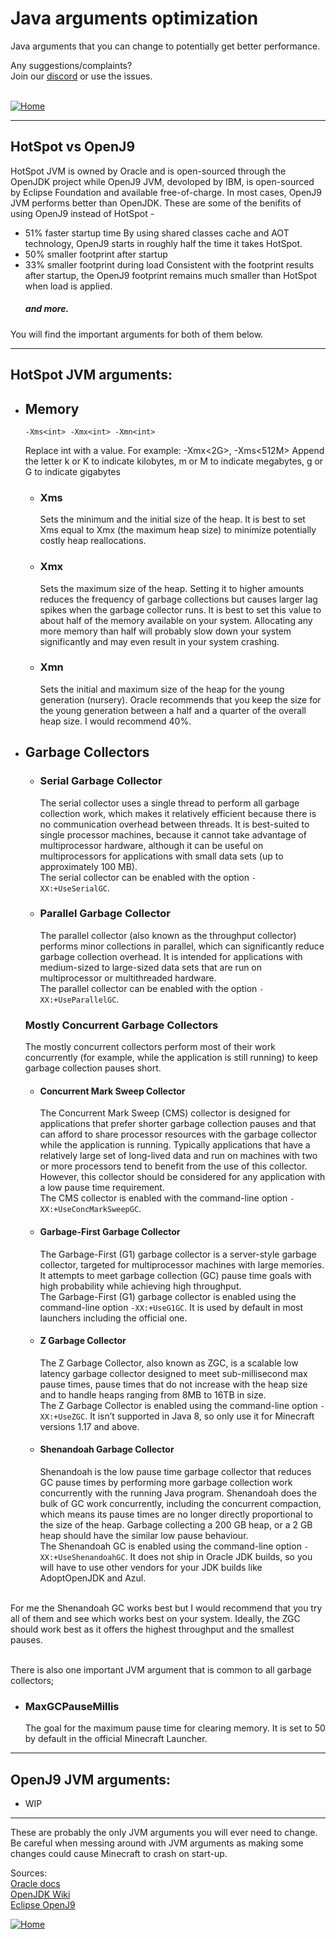 # Java arguments optimization
Java arguments that you can change to potentially get better performance.

Any suggestions/complaints?<br>
Join our [discord](https://discord.gg/8nzHYhVUQS) or use the issues.<br><br>

[![Home](https://i.imgur.com/zGuelkW.png)](/README.md)

<hr>

## HotSpot vs OpenJ9
HotSpot JVM is owned by Oracle and is open-sourced through the OpenJDK project while OpenJ9 JVM, devoloped by IBM, is open-sourced by Eclipse Foundation and available free-of-charge. In most cases, OpenJ9 JVM performs better than OpenJDK. These are some of the benifits of using OpenJ9 instead of HotSpot -
- 51% faster startup time
    By using shared classes cache and AOT technology, OpenJ9 starts in roughly half the time it takes HotSpot.
- 50% smaller footprint after startup
- 33% smaller footprint during load
    Consistent with the footprint results after startup, the OpenJ9 footprint remains much smaller than HotSpot when load is applied.
    ##### and more. 
You will find the important arguments for both of them below.  

<hr>

## HotSpot JVM arguments:
- ## Memory

    ``` -Xms<int> -Xmx<int> -Xmn<int> ```

    Replace int with a value. For example: -Xmx<2G>, -Xms<512M>
    Append the letter k or K to indicate kilobytes, m or M to indicate megabytes, g or G to indicate gigabytes

    - ### Xms
        Sets the minimum and the initial size of the heap. It is best to set Xms equal to Xmx (the maximum heap size) to minimize potentially costly heap reallocations.

    - ### Xmx
        Sets the maximum size of the heap. Setting it to higher amounts reduces the frequency of garbage collections but causes larger lag spikes when the garbage collector runs. It is best to set this value to about half of the memory available on your system. Allocating any more memory than half will probably slow down your system significantly and may even result in your system crashing.

    - ### Xmn
        Sets the initial and maximum size of the heap for the young generation (nursery). Oracle recommends that you keep the size for the young generation between a half and a quarter of the overall heap size. I would recommend 40%.


- ## Garbage Collectors

    - ### Serial Garbage Collector
        The serial collector uses a single thread to perform all garbage collection work, which makes it relatively efficient because there is no communication overhead between threads. It is best-suited to single processor machines, because it cannot take advantage of multiprocessor hardware, although it can be useful on multiprocessors for applications with small data sets (up to approximately 100 MB). 
        <br> The serial collector can be enabled with the option ```-XX:+UseSerialGC```.

    - ### Parallel Garbage Collector
        The parallel collector (also known as the throughput collector) performs minor collections in parallel, which can significantly reduce garbage collection overhead. It is intended for applications with medium-sized to large-sized data sets that are run on multiprocessor or multithreaded hardware. 
        <br> The parallel collector can be enabled with the option ```-XX:+UseParallelGC```.

    ### Mostly Concurrent Garbage Collectors
    The mostly concurrent collectors perform most of their work concurrently (for example, while the application is still running) to keep garbage collection pauses short.

    - #### Concurrent Mark Sweep Collector
        The Concurrent Mark Sweep (CMS) collector is designed for applications that prefer shorter garbage collection pauses and that can afford to share processor resources with the garbage collector while the application is running. Typically applications that have a relatively large set of long-lived data and run on machines with two or more processors tend to benefit from the use of this collector. However, this collector should be considered for any application with a low pause time requirement. 
        <br> The CMS collector is enabled with the command-line option ```-XX:+UseConcMarkSweepGC```.

    - #### Garbage-First Garbage Collector
        The Garbage-First (G1) garbage collector is a server-style garbage collector, targeted for multiprocessor machines with large memories. It attempts to meet garbage collection (GC) pause time goals with high probability while achieving high throughput.
        <br> The Garbage-First (G1) garbage collector is enabled using the command-line option ```-XX:+UseG1GC```. It is used by default in most launchers including the official one.

    - #### Z Garbage Collector
        The Z Garbage Collector, also known as ZGC, is a scalable low latency garbage collector designed to meet sub-millisecond max pause times, pause times that do not increase with the heap size and to handle heaps ranging from 8MB to 16TB in size.
        <br> The Z Garbage Collector is enabled using the command-line option ```-XX:+UseZGC```. It isn’t supported in Java 8, so only use it for Minecraft versions 1.17 and above.

    - #### Shenandoah Garbage Collector
        Shenandoah is the low pause time garbage collector that reduces GC pause times by performing more garbage collection work concurrently with the running Java program. Shenandoah does the bulk of GC work concurrently, including the concurrent compaction, which means its pause times are no longer directly proportional to the size of the heap. Garbage collecting a 200 GB heap, or a 2 GB heap should have the similar low pause behaviour. 
        <br> The Shenandoah GC is enabled using the command-line option ```-XX:+UseShenandoahGC```. It does not ship in Oracle JDK builds, so you will have to use other vendors for your JDK builds like AdoptOpenJDK and Azul.

<br> For me the Shenandoah GC works best but I would recommend that you try all of them and see which works best on your system. Ideally, the ZGC should work best as it offers the highest throughput and the smallest pauses.

<br> There is also one important JVM argument that is common to all garbage collectors;
- ### MaxGCPauseMillis
    The goal for the maximum pause time for clearing memory. It is set to 50 by default in the official Minecraft Launcher.

<hr>

## OpenJ9 JVM arguments:
- WIP

<hr>

These are probably the only JVM arguments you will ever need to change. Be careful when messing around with JVM arguments as making some changes could cause Minecraft to crash on start-up.

Sources:
<br> [Oracle docs](https://docs.oracle.com/en/)
<br> [OpenJDK Wiki](https://wiki.openjdk.java.net/)
<br> [Eclipse OpenJ9](https://www.eclipse.org/openj9/docs/)

[![Home](https://i.imgur.com/zGuelkW.png)](/README.md)
